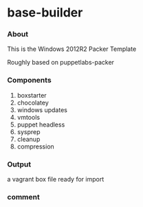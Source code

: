 # base-builder

### About

This is the Windows 2012R2 Packer Template

Roughly based on puppetlabs-packer

### Components
 1. boxstarter
 1. chocolatey
 1. windows updates
 1. vmtools
 1. puppet headless
 1. sysprep
 1. cleanup
 1. compression


### Output
a vagrant box file ready for import

### comment 
